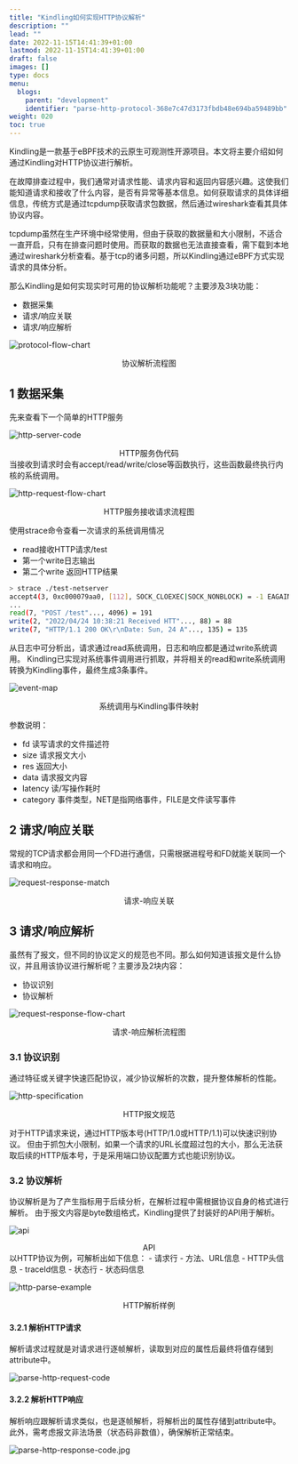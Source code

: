 ```yaml
---
title: "Kindling如何实现HTTP协议解析"
description: ""
lead: ""
date: 2022-11-15T14:41:39+01:00
lastmod: 2022-11-15T14:41:39+01:00
draft: false
images: []
type: docs
menu:
  blogs:
    parent: "development"
    identifier: "parse-http-protocol-368e7c47d3173fbdb48e694ba59489bb"
weight: 020
toc: true
---
```


Kindling是一款基于eBPF技术的云原生可观测性开源项目。本文将主要介绍如何通过Kindling对HTTP协议进行解析。

在故障排查过程中，我们通常对请求性能、请求内容和返回内容感兴趣。这使我们能知道请求和接收了什么内容，是否有异常等基本信息。如何获取请求的具体详细信息，传统方式是通过tcpdump获取请求包数据，然后通过wireshark查看其具体协议内容。

tcpdump虽然在生产环境中经常使用，但由于获取的数据量和大小限制，不适合一直开启，只有在排查问题时使用。而获取的数据也无法直接查看，需下载到本地通过wireshark分析查看。基于tcp的诸多问题，所以Kindling通过eBPF方式实现请求的具体分析。

那么Kindling是如何实现实时可用的协议解析功能呢？主要涉及3块功能：
- 数据采集
- 请求/响应关联
- 请求/响应解析

![protocol-flow-chart](protocolflowchart.png)
<center>协议解析流程图</center>

## 1 数据采集

先来查看下一个简单的HTTP服务

![http-server-code](http-server.png)
<center>HTTP服务伪代码</center>
当接收到请求时会有accept/read/write/close等函数执行，这些函数最终执行内核的系统调用。

![http-request-flow-chart](http-request-flow-chart)
<center>HTTP服务接收请求流程图</center>

使用strace命令查看一次请求的系统调用情况
- read接收HTTP请求/test
- 第一个write日志输出
- 第二个write 返回HTTP结果

```bash
> strace ./test-netserver
accept4(3, 0xc000079aa0, [112], SOCK_CLOEXEC|SOCK_NONBLOCK) = -1 EAGAIN (Resource temporarily unavailable)
...
read(7, "POST /test"..., 4096) = 191
write(2, "2022/04/24 10:38:21 Received HTT"..., 88) = 88
write(7, "HTTP/1.1 200 OK\r\nDate: Sun, 24 A"..., 135) = 135
```

从日志中可分析出，请求通过read系统调用，日志和响应都是通过write系统调用。
Kindling已实现对系统事件调用进行抓取，并将相关的read和write系统调用转换为Kindling事件，最终生成3条事件。

![event-map](event-map.png)
<center>系统调用与Kindling事件映射</center>

参数说明：
- fd 读写请求的文件描述符
- size 请求报文大小
- res 返回大小
- data 请求报文内容
- latency 读/写操作耗时
- category 事件类型，NET是指网络事件，FILE是文件读写事件

## 2 请求/响应关联
常规的TCP请求都会用同一个FD进行通信，只需根据进程号和FD就能关联同一个请求和响应。

![request-response-match](request-response-match.png)
<center>请求-响应关联</center>

## 3 请求/响应解析

虽然有了报文，但不同的协议定义的规范也不同。那么如何知道该报文是什么协议，并且用该协议进行解析呢？主要涉及2块内容：
- 协议识别
- 协议解析

![request-response-flow-chart](request-response-flow-chart.png)
<center>请求-响应解析流程图</center>

### 3.1 协议识别
通过特征或关键字快速匹配协议，减少协议解析的次数，提升整体解析的性能。

![http-specification](http-specification.png)
<center>HTTP报文规范</center>

对于HTTP请求来说，通过HTTP版本号(HTTP/1.0或HTTP/1.1)可以快速识别协议。
但由于抓包大小限制，如果一个请求的URL长度超过包的大小，那么无法获取后续的HTTP版本号，于是采用端口协议配置方式也能识别协议。

### 3.2 协议解析
协议解析是为了产生指标用于后续分析，在解析过程中需根据协议自身的格式进行解析。
由于报文内容是byte数组格式，Kindling提供了封装好的API用于解析。

![api](api.png)
<center>API</center>
以HTTP协议为例，可解析出如下信息：
- 请求行 - 方法、URL信息
- HTTP头信息 - traceId信息
- 状态行 - 状态码信息

![http-parse-example](http-parse-example.png)
<center>HTTP解析样例</center>

#### 3.2.1 解析HTTP请求
解析请求过程就是对请求进行逐帧解析，读取到对应的属性后最终将值存储到attribute中。

![parse-http-request-code](parse-http-request-code.jpg)

#### 3.2.2 解析HTTP响应
解析响应跟解析请求类似，也是逐帧解析，将解析出的属性存储到attribute中。
此外，需考虑报文非法场景（状态码非数值），确保解析正常结束。 

![parse-http-response-code.jpg](parse-http-response-code.jpg)